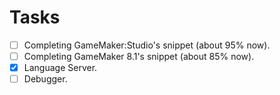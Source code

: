 # Tasks

- [ ] Completing GameMaker:Studio's snippet (about 95% now).
- [ ] Completing GameMaker 8.1's snippet (about 85% now).
- [x] Language Server.
- [ ] Debugger.